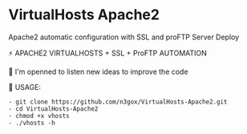 # VirtualHosts Apache2
Apache2 automatic configuration with SSL and proFTP Server Deploy

⚡ APACHE2 VIRTUALHOSTS + SSL + ProFTP AUTOMATION

📄 I'm openned to listen new ideas to improve the code

📝 USAGE:

    - git clone https://github.com/n3gox/VirtualHosts-Apache2.git
    - cd VirtualHosts-Apache2
    - chmod +x vhosts
    - ./vhosts -h
